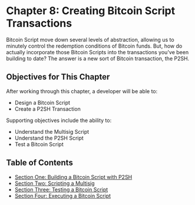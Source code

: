 # Chapter 8: Creating Bitcoin Script Transactions

Bitcoin Script move down several levels of abstraction, allowing us to minutely control the redemption conditions of Bitcoin funds. But, how do actually incorporate those Bitcoin Scripts into the transactions you've been building to date? The answer is a new sort of Bitcoin transaction, the P2SH.

## Objectives for This Chapter

After working through this chapter, a developer will be able to:

   * Design a Bitcoin Script
   * Create a P2SH Transaction
   
Supporting objectives include the ability to:

   * Understand the Multisig Script
   * Understand the P2SH Script
   * Test a Bitcoin Script
   
## Table of Contents

* [Section One: Building a Bitcoin Script with P2SH](8_1_Building_a_Bitcoin_Script_with_P2SH.md)
* [Section Two: Scripting a Multisig](8_2_Creating_Multisig_Scripts.md)
* [Section Three: Testing a Bitcoin Script](8_3_Testing_a_Bitcoin_Script.md)
* [Section Four: Executing a Bitcoin Script](8_4_Executing_a_Bitcoin_Script.md)
